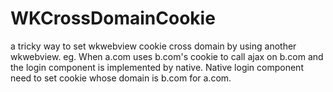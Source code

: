 # WKCrossDomainCookie
a tricky way to set wkwebview cookie cross domain by using another wkwebview.
eg. When a.com uses b.com's cookie to call ajax on b.com and the login component is implemented by native. Native login component need to set cookie whose domain is b.com for a.com. 
